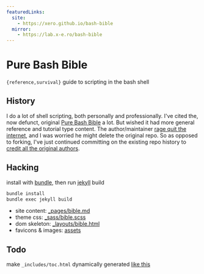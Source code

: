```yaml
---
featuredLinks:
  site:
    - https://xero.github.io/bash-bible
  mirror:
    - https://lab.x-e.ro/bash-bible
---
```


# Pure Bash Bible

`{reference,survival}` guide to scripting in the bash shell

## History

I do a lot of shell scripting, both personally and professionally. I've cited the, now defunct, original [Pure Bash Bible](https://github.com/dylanaraps/pure-bash-bible) a lot. But wished it had more general reference and tutorial type content. The author/maintainer [rage quit the internet](https://github.com/dylanaraps/dylanaraps/commit/811599cc564418e242f23a11082299323e7f62f8), and I was worried he might delete the original repo. So as opposed to forking, I've just continued committing on the existing repo history to [credit all the original authors](https://github.com/xero/bash-bible/graphs/contributors).

## Hacking

install with [bundle](https://bundler.io), then run [jekyll](https://jekyllrb.com) build

```sh
bundle install
bundle exec jekyll build
```

* site content: [_pages/bible.md](_pages/bible.md)
* theme css: [_sass/bible.scss](_sass/bible.scss)
* dom skeleton: [_layouts/bible.html](_layouts/bible.html)
* favicons & images: [assets](assets)

## Todo

make `_includes/toc.html` dynamically generated [like this](https://ranvir.xyz/blog/creating-table-of-content-in-jekyll-blog-without-plugin/)
